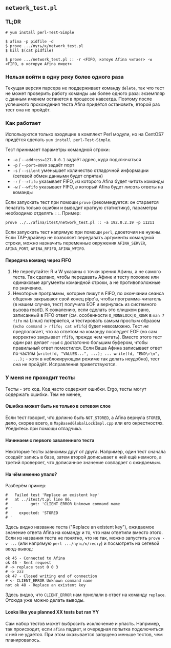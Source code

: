 ## `network_test.pl`

### TL;DR

    # yum install perl-Test-Simple

	$ afina -p pidfile -d
	$ prove .../путь/к/network_test.pl
	$ kill $(cat pidfile)

	$ prove .../network_test.pl :: -r <FIFO, котоую Afina читает> -w <FIFO, в которую Afina пишет>

### Нельзя войти в одну реку более одного раза

Текущая версия парсера не поддерживает команду `delete`, так что тест не может проверить работу команды `add` более одного раза: экземпляр с данным именем останется в процессе навсегда. Поэтому после успешного прохождения теста Afina придётся остановить, второй раз тест она не пройдёт.

### Как работает

Используются только входящие в комплект Perl модули, но на CentOS7 придётся сделать `yum install perl-Test-Simple`.

Тест принимает параметры командной строки:

* `-a` / `--address=127.0.0.1` задаёт адрес, куда подключаться
* `-p` / `--port=8080` задаёт порт
* `-s` / `--silent` уменьшает количество отладочной информации (сетевой обмен данными будет спрятан)
* `-r` / `--rfifo` указывает FIFO, *из* которого Afina будет *читать* команды
* `-w` / `--wfifo` указывает FIFO, *в* который Afina будет *писать* ответы на команды

Если запускать тест при помощи `prove` (рекомендуется: он старается печатать только ошибки и выводит краткую статистику), параметры необходимо отделять `::`. Пример:

    prove ../../afina/itest/network_test.pl :: -a 192.0.2.19 -p 11211

Если запускать тест напрямую при помощи `perl`, двоеточия не нужны. Если TAP-драйвер не позволяет передавать аргументы командной строки, можно назначить переменные окружения `AFINA_SERVER`, `AFINA_PORT`, `AFINA_RFIFO`, `AFINA_WFIFO`.

#### Передача команд через FIFO

1. Не перепутайте: R и W указаны с точки зрения Афины, а не самого теста. Так сделано, чтобы передавать Афине и тесту похожие или одинаковые аргументы командной строки, а не противоположные по значению.
2. Некоторые программы, которые пишут в FIFO, по окончании сеанса общения закрывают свой конец pipe'а, чтобы программа-читатель (в нашем случае, тест) получила EOF и вернулась из системного вызова read(). К сожалению, если сделать это слишком рано, записанный в FIFO ответ (см. особенности `O_NONBLOCK|O_RDWR` в `man 7 fifo` на Linux) потеряется, и тестировать самым простым образом (`echo command > rfifo; cat wfifo`) будет невозможно. Тест *не* предполагает, что за ответом на команду последует EOF (но сам корректно закрывает `rfifo`, прежде чем читать). Вместо этого тест *один* раз делает `read` с достаточно большим буфером, чтобы правильный ответ поместился. Если Ваша Афина записывает ответ по частям (`write(fd, "VALUES...", ...); ... write(fd, "END\r\n", ...);` - хотя в неблокирующем режиме так делать неудобно), тест она не пройдёт. Исправления приветствуются.

### У меня не проходит тесты

Тесты - это код. Код часто содержит ошибки. Ergo, тесты могут содержать ошибки. Тем не менее,

#### Ошибка может быть не только в сетевом слое

Если тест говорит, что должно быть `NOT_STORED`, а Afina вернула `STORED`, дело, скорее всего, в `MapBasedGlobalLockImpl.cpp` или его окрестностях. Убедитесь при помощи отладчика.

#### Начинаем с первого заваленного теста

Некоторые тесты зависимы друг от друга. Например, один тест сначала создаёт запись в базе, затем второй дописывает к ней ещё немного, а третий проверяет, что дописанное значение совпадает с ожидаемым.

#### На чём именно упало?

Разберём пример:

    #   Failed test 'Replace an existent key'
    #   at ../itest/t.pl line 86.
    #          got: 'CLIENT_ERROR Unknown command name
    # '
    #     expected: 'STORED
    # '

Здесь видно название теста ("Replace an existent key"), ожидаемое значение ответа Afina на команду и то, что нам ответили вместо этого. Если из названия теста не понятно, что не так, можно запустить `prove -v ...` (или напрямую `perl .../путь/к/тесту`) и посмотреть на сетевой ввод-вывод:

    ok 45 - Connected to Afina
    ok 46 - Sent request
    # -> replace test 0 0 3
    # -> zzz
    ok 47 - Closed writing end of connection
    # <- CLIENT_ERROR Unknown command name
    not ok 48 - Replace an existent key

Здесь видно, что `CLIENT_ERROR` нам прислали в ответ на команду `replace`. Отсюда уже можно делать выводы.

#### Looks like you planned XX tests but ran YY

Сам набор тестов может выбросить исключение и упасть. Например, так происходит, если `afina` падает, и очередная попытка подключиться к ней не удаётся. При этом оказывается запущено меньше тестов, чем планировалось.
